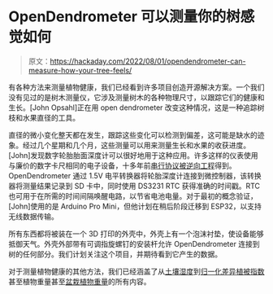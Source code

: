 # OpenDendrometer 可以测量你的树感觉如何

> 原文：<https://hackaday.com/2022/08/01/opendendrometer-can-measure-how-your-tree-feels/>

有各种方法来测量植物健康，我们已经看到许多项目创造开源解决方案。一个我们没有见过的是树木测量仪，它涉及测量树木的各种物理尺寸，以跟踪它们的健康和生长。[John Opsahl]正在用 open dendrometer 改变这种情况，这是一种追踪树枝和水果直径的工具。

直径的微小变化整天都在发生，跟踪这些变化可以检测到偏差，这可能是缺水的迹象。经过几个星期和几个月，这些测量可以用来测量生长和水果的收获进度。[John]发现数字轮胎胎面深度计可以很好地用于这种应用。许多这样的仪表使用与廉价的数字卡尺相同的电子设备，十多年前[串行协议被逆向工程](https://hackaday.com/2011/11/09/talking-digital-calipers-make-engineering-more-accessible/)得到。OpenDendrometer 通过 1.5V 电平转换器将轮胎深度计连接到微控制器，该转换器将测量结果记录到 SD 卡中，同时使用 DS3231 RTC 获得准确的时间戳。RTC 也可用于在所需的时间间隔唤醒电路，以节省电池电量。对于最初的概念验证，[John]使用的是 Arduino Pro Mini，但他计划在稍后阶段迁移到 ESP32，以支持无线数据传输。

所有东西都将被装在一个 3D 打印的外壳中，外壳上有一个泡沫衬垫，使设备能够抵御天气。外壳外部带有可调指旋螺钉的安装杆允许 OpenDendrometer 连接到树的任何部分。我们计划关注这个项目，并期待看到它产生的数据。

对于测量植物健康的其他方法，我们已经涵盖了从[土壤湿度](https://hackaday.com/2021/05/17/soil-moisture-sensors-how-do-they-work/)到[归一化差异植被指数](https://hackaday.com/2013/07/03/seeing-plant-health-in-infrared/)甚至植物重量甚至[盆栽植物重量](https://hackaday.com/2013/07/03/seeing-plant-health-in-infrared/)的所有内容。